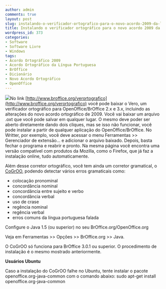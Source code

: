 ```yaml
---
author: admin
comments: true
layout: post
slug: instalando-o-verificador-ortografico-para-o-novo-acordo-2009-da-lingua-portuguesa-no-openoffice-broffice
title: Instalando o verificador ortográfico para o novo acordo 2009 da língua Portuguesa no OpenOffice/BrOffice
wordpress_id: 373
categories:
- Software
- Software Livre
- Windows
tags:
- Acordo Ortográfico 2009
- Acordo Ortográfico da Língua Portuguesa
- BrOffice
- Dicionário
- Novo Acordo Ortográfico
- OpenOffice
---
```


[![](http://manoelcampos.com/wp-content/uploads/openoffice.png)](http://manoelcampos.com/wp-content/uploads/openoffice.png)No link [http://www.broffice.org/verortografico](http://www.broffice.org/verortografico) você pode baixar o Vero, um verificador ortográfico para OpenOffice/BrOffice 2.x e 3.x, incluindo as alterações do novo acordo ortográfico de 2009. Você vai baixar um arquivo .oxt que você pode salvar em qualquer lugar. O mesmo deve poder ser aberto diretamente dando dois cliques, mas se isso não funcionar, você pode instalar a partir de qualquer aplicação do OpenOffice/BrOffice. No Writter, por exemplo, você deve acessar o menu Ferramentas >> Gerenciador de extensão... e adicionar o arquivo baixado. Depois, basta fechar o programa e reabrir e pronto. Na mesma página você encontra uma versão compatível com produtos da Mozilla, como o Firefox, que já faz a instalação online, tudo automaticamente.

Além desse corretor ortográfico, você tem ainda um corretor gramatical, o [CoGrOO](http://cogroo.sourceforge.net/), podendo detectar vários erros gramaticais como:

* colocação pronominal
* concordância nominal
* concordância entre sujeito e verbo
* concordância verbal
* uso de crase
* regência nominal
* regência verbal
* erros comuns da língua portuguesa falada





Configure o Java 1.5 (ou superior) no seu BrOffice.org/OpenOffice.org




Veja em  					Ferramentas >> Opções >> BrOffice.org >> Java.









O CoGrOO só funciona para BrOffice 3.0.1 ou superior. O procedimento de instalação é o mesmo mostrado anteriormente.






**Usuários Ubuntu**




Caso a instalação do CoGrOO falhe no Ubuntu, tente instalar o pacote openoffice.org-java-common com o comando abaixo:
sudo apt-get install openoffice.org-java-common
